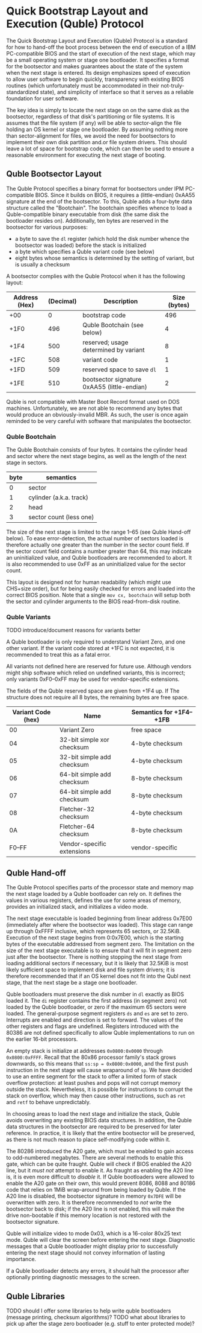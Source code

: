 # Quick Bootstrap Layout and Execution (Quble) Protocol

The Quick Bootstrap Layout and Execution (Quble) Protocol is a standard for how to hand-off the boot process between the end of execution of a IBM PC-compatible BIOS and the start of execution of the next stage, which may be a small operating system or stage one bootloader.
It specifies a format for the bootsector and makes guarantees about the state of the system when the next stage is entered.
Its design emphasizes speed of execution to allow user software to begin quickly, transparency with existing BIOS routines (which unfortunately must be accommodated in their not-truly-standardized state), and simplicity of interface so that it serves as a reliable foundation for user software.

The key idea is simply to locate the next stage on on the same disk as the bootsector, regardless of that disk's partitioning or file systems.
It is assumes that the file system (if any) will be able to sector-align the file holding an OS kernel or stage one bootloader.
By assuming nothing more than sector-alignment for files, we avoid the need for bootsectors to implement their own disk partition and.or file system drivers.
This should leave a lot of space for bootstrap code, which can then be used to ensure a reasonable environment for executing the next stage of booting.


## Quble Bootsector Layout

The Quble Protocol specifies a binary format for bootsectors under IPM PC-compatible BIOS.
Since it builds on BIOS, it requires a (little-endian) 0xAA55 signature at the end of the bootsector.
To this, Quble adds a four-byte data structure called the "Bootchain".
The bootchain specifies whence to load a Quble-compatible binary executable from disk (the same disk the bootloader resides on).
Additionally, ten bytes are reserved in the bootsector for various purposes:

  * a byte to save the `dl` register (which hold the disk number whence the bootsector was loaded) before the stack is initialized
  * a byte which specifies a Quble variant code (see below)
  * eight bytes whose semantics is determined by the setting of variant, but is usually a checksum

A bootsector complies with the Quble Protocol when it has the following layout:

| Address (Hex) | (Decimal) | Description         | Size (bytes) |
|---------------|-----------|---------------------|--------------|
| +00  | 0   | bootstrap code                              | 496 |
| +1F0 | 496 | Quble Bootchain (see below)                 | 4   |
| +1F4 | 500 | reserved; usage determined by variant       | 8   |
| +1FC | 508 | variant code                                | 1   |
| +1FD | 509 | reserved space to save `dl`                 | 1   |
| +1FE | 510 | bootsector signature 0xAA55 (little-endian) | 2   |

Quble is not compatible with Master Boot Record format used on DOS machines.
Unfortunately, we are not able to recommend any bytes that would produce an obviously-invalid MBR.
As such, the user is once again reminded to be very careful with software that manipulates the bootsector.

### Quble Bootchain

The Quble Bootchain consists of four bytes.
It contains the cylinder head and sector where the next stage begins, as well as the length of the next stage in sectors.

| byte | semantics            |
|------|----------------------|
| 0 | sector                  |
| 1 | cylinder (a.k.a. track) |
| 2 | head                    |
| 3 | sector count (less one) |

The size of the next stage is limited to the range 1–65 (see Quble Hand-off below).
To ease error-detection, the actual number of sectors loaded is therefore actually one greater than the number in the sector count field.
If the sector count field contains a number greater than 64, this may indicate an uninitialized value, and Quble bootloaders are recommended to abort.
It is also recommended to use 0xFF as an uninitialized value for the sector count.

This layout is designed not for human readability (which might use CHS+size order), but for being easily checked for errors and loaded into the correct BIOS position.
Note that a single `mov cx, bootchain` will setup both the sector and cylinder arguments to the BIOS read-from-disk routine.

### Quble Variants

TODO introduce/document reasons for variants better

A Quble bootloader is only required to understand Variant Zero, and one other variant.
If the variant code stored at +1FC is not expected, it is recommended to treat this as a fatal error.

All variants not defined here are reserved for future use.
Although vendors might ship software which relied on undefined variants, this is incorrect; only variants 0xF0–0xFF may be used for vendor-specific extensions.

The fields of the Quble reserved space are given from +1F4 up.
If The structure does not require all 8 bytes, the remaining bytes are free space.

| Variant Code (hex) | Name | Semantics for +1F4–+1FB   |
|--------------------|------|---------------------------|
| 00 | Variant Zero                  | free space       |
| 04 | 32-bit simple xor checksum    | 4-byte checksum  |
| 05 | 32-bit simple add checksum    | 4-byte checksum  |
| 06 | 64-bit simple add checksum    | 8-byte checksum  |
| 07 | 64-bit simple add checksum    | 8-byte checksum  |
| 08 | Fletcher-32 checksum          | 4-byte checksum  |
| 0A | Fletcher-64 checksum          | 8-byte checksum  |
| F0–FF | Vendor-specific extensions | vendor-specific  |


## Quble Hand-off

The Quble Protocol specifies parts of the processor state and memory map the next stage loaded by a Quble bootloader can rely on.
It defines the values in various registers, defines the use for some areas of memory, provides an initialized stack, and initializes a video mode.

The next stage executable is loaded beginning from linear address 0x7E00 (immediately after where the bootsector was loaded).
This stage can range up through 0xFFFF inclusive, which represents 65 sectors, or 32.5KiB.
Execution of the next stage begins from 0:0x7E00, which is the starting bytes of the executable addressed from segment zero.
The limitation on the size of the next stage executable is to ensure that it will fit in segment zero just after the bootsector.
There is nothing stopping the next stage from loading additional sectors if necessary, but it is likely that 32.5KiB is most likely sufficient space to implement disk and file system drivers; it is therefore recommended that if an OS kernel does not fit into the Qubl next stage, that the next stage be a stage one bootloader.

Quble bootloaders must preserve the disk number in `dl` exactly as BIOS loaded it.
The `di` register contains the first address (in segment zero) not loaded by the Quble bootloader, or zero if the maximum 65 sectors were loaded.
The general-purpose segment registers `ds` and `es` are set to zero.
Interrupts are enabled and direction is set to forward.
The values of the other registers and flags are undefined.
Registers introduced with the 80386 are not defined specifically to allow Quble implementations to run on the earlier 16-bit processors.

An empty stack is initialize at addresses `0x0800:0x0000` through `0x0800:0xFFFF`.
Recall that the 80x86 processor family's stack grows downwards, so this means that `ss:sp = 0x0800:0x0000`, and the first push instruction in the next stage will cause wraparound of `sp`.
We have decided to use an entire segment for the stack to offer a limited form of stack overflow protection: at least pushes and pops will not corrupt memory outside the stack.
Nevertheless, it is possible for instructions to corrupt the stack on overflow, which may then cause other instructions, such as `ret` and `retf` to behave unpredictably.

In choosing areas to load the next stage and initialize the stack, Quble avoids overwriting any existing BIOS data structures.
In addition, the Quble data structures in the bootsector are required to be preserved for later reference.
In practice, it is likely that the entire bootsector will be preserved, as there is not much reason to place self-modifying code within it.

The 80286 introduced the A20 gate, which must be enabled to gain access to odd-numbered megabytes.
There are several methods to enable this gate, which can be quite fraught.
Quble will check if BIOS enabled the A20 line, but it _must not_ attempt to enable it.
As fraught as enabling the A20 line is, it is even more difficult to _disable_ it.
If Quble bootloaders were allowed to enable the A20 gate on their own, this would prevent 8086, 8088 and 80186 code that relies on 1MiB wrap-around from being loaded by Quble.
If the A20 line is disabled, the bootsector signature in memory `0x7DFE` will be overwritten with zero.
It is therefore recommended to _not_ write the bootsector back to disk; if the A20 line is not enabled, this will make the drive non-bootable if this memory location is not restored with the bootsector signature.

Quble will initialize video to mode 0x03, which is a 16-color 80x25 text mode.
Quble will clear the screen before entering the next stage.
Diagnostic messages that a Quble bootloader might display prior to successfully entering the next stage should not convey information of lasting importance.

If a Quble bootloader detects any errors, it should halt the processor after optionally printing diagnostic messages to the screen.


## Quble Libraries

TODO should I offer some libraries to help write quble bootloaders (message printing, checksum algorithms)?
TODO what about libraries to pick up after the stage zero bootloader (e.g. stuff to enter protected mode)?

